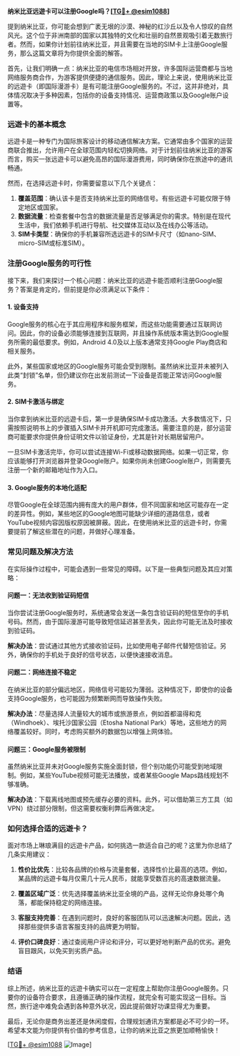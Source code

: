 **纳米比亚远遊卡可以注册Google吗？[[TG💪+ @esim1088](https://t.me/s/esim1088)]**

提到纳米比亚，你可能会想到广袤无垠的沙漠、神秘的红沙丘以及令人惊叹的自然风光。这个位于非洲南部的国家以其独特的文化和壮丽的自然景观吸引着无数旅行者。然而，如果你计划前往纳米比亚，并且需要在当地的SIM卡上注册Google服务，那么这篇文章将为你提供全面的解答。

首先，让我们明确一点：纳米比亚的电信市场相对开放，许多国际运营商都与当地网络服务商合作，为游客提供便捷的通信服务。因此，理论上来说，使用纳米比亚的远遊卡（即国际漫游卡）是有可能注册Google服务的。不过，这并非绝对，具体情况取决于多种因素，包括你的设备支持情况、运营商政策以及Google账户设置等。

### **远遊卡的基本概念**
远遊卡是一种专门为国际旅客设计的移动通信解决方案。它通常由多个国家的运营商联合推出，允许用户在全球范围内轻松切换网络。对于计划前往纳米比亚的游客而言，购买一张远遊卡可以避免高昂的国际漫游费用，同时确保你在旅途中的通讯畅通。

然而，在选择远遊卡时，你需要留意以下几个关键点：
1. **覆盖范围**：确认该卡是否支持纳米比亚的网络信号。有些远遊卡可能仅限于特定地区或国家。
2. **数据流量**：检查套餐中包含的数据流量是否足够满足你的需求。特别是在现代生活中，我们依赖手机进行导航、社交媒体互动以及在线办公等活动。
3. **SIM卡类型**：确保你的手机兼容所选远遊卡的SIM卡尺寸（如nano-SIM、micro-SIM或标准SIM）。

### **注册Google服务的可行性**
接下来，我们来探讨一个核心问题：纳米比亚的远遊卡能否顺利注册Google服务？答案是肯定的，但前提是你必须满足以下条件：

#### **1. 设备支持**
Google服务的核心在于其应用程序和服务框架，而这些功能需要通过互联网访问。因此，你的设备必须能够连接到互联网，并且操作系统版本需达到Google服务所需的最低要求。例如，Android 4.0及以上版本通常支持Google Play商店和相关服务。

此外，某些国家或地区的Google服务可能会受到限制。虽然纳米比亚并未被列入此类“封锁”名单，但仍建议你在出发前测试一下设备是否能正常访问Google服务。

#### **2. SIM卡激活与绑定**
当你拿到纳米比亚的远遊卡后，第一步是确保SIM卡成功激活。大多数情况下，只需按照说明书上的步骤插入SIM卡并开机即可完成激活。需要注意的是，部分运营商可能要求你提供身份证明文件以验证身份，尤其是针对长期居留用户。

一旦SIM卡激活完毕，你可以尝试连接Wi-Fi或移动数据网络。如果一切正常，你应该能够打开浏览器并登录Google账户。如果你尚未创建Google账户，则需要先注册一个新的邮箱地址作为入口。

#### **3. Google服务的本地化适配**
尽管Google在全球范围内拥有庞大的用户群体，但不同国家和地区可能存在一定的差异性。例如，某些地区的Google地图可能缺少详细的道路信息，或者YouTube视频内容因版权原因被屏蔽。因此，在使用纳米比亚的远遊卡时，你需要提前了解这些潜在的问题，并做好心理准备。

### **常见问题及解决方法**
在实际操作过程中，可能会遇到一些常见的障碍。以下是一些典型问题及其应对策略：

#### **问题一：无法收到验证码短信**
当你尝试注册Google服务时，系统通常会发送一条包含验证码的短信至你的手机号码。然而，由于国际漫游可能导致短信延迟甚至丢失，因此你可能无法及时接收到验证码。

**解决办法**：尝试通过其他方式接收验证码，比如使用电子邮件代替短信验证。另外，确保你的手机处于良好的信号状态，以便快速接收消息。

#### **问题二：网络连接不稳定**
在纳米比亚的部分偏远地区，网络信号可能较为薄弱。这种情况下，即使你的设备支持Google服务，也可能因为频繁断网而导致操作失败。

**解决办法**：尽量选择人流量较大的城市或旅游景点，例如首都温得和克（Windhoek）、埃托沙国家公园（Etosha National Park）等地，这些地方的网络覆盖较好。同时，考虑购买额外的数据包以增强上网体验。

#### **问题三：Google服务被限制**
虽然纳米比亚并未对Google服务实施全面封锁，但个别功能仍可能受到地域限制。例如，某些YouTube视频可能无法播放，或者某些Google Maps路线规划不够准确。

**解决办法**：下载离线地图或预先缓存必要的资料。此外，可以借助第三方工具（如VPN）绕过部分限制，但这需要权衡利弊后再做决定。

### **如何选择合适的远遊卡？**
面对市场上琳琅满目的远遊卡产品，如何挑选一款适合自己的呢？这里为你总结了几条实用建议：

1. **性价比优先**：比较各品牌的价格与流量套餐，选择性价比最高的选项。例如，某品牌的远遊卡每月仅需几十元人民币，就能享受数百兆的高速数据流量。
   
2. **覆盖区域广泛**：优先选择覆盖纳米比亚全境的产品，这样无论你身处哪个角落，都能保持稳定的网络连接。

3. **客服支持完善**：在遇到问题时，良好的客服团队可以迅速解决问题。因此，选择那些提供多语言客服支持的品牌更为明智。

4. **评价口碑良好**：通过查阅用户评论和评分，可以更好地判断产品的优劣。避免盲目跟风，以免买到劣质产品。

### **结语**
综上所述，纳米比亚的远遊卡确实可以在一定程度上帮助你注册Google服务。只要你的设备符合要求，且遵循正确的操作流程，就完全有可能实现这一目标。当然，旅行途中难免会遇到各种意外状况，因此提前做好功课显得尤为重要。

最后，无论你是商务出差还是休闲度假，合理规划通讯方案都是必不可少的一环。希望本文能为你提供有价值的参考信息，让你的纳米比亚之旅更加顺畅愉快！

[[TG💪+ @esim1088](https://t.me/s/esim1088) ![Image](https://i.postimg.cc/4NQfJmqS/Snipaste-2025-05-13-00-14-12.png)]